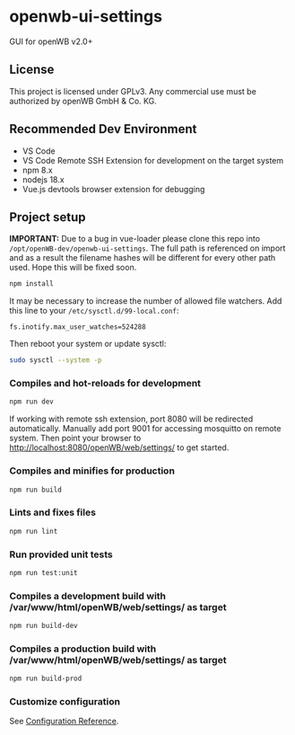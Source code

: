 # openwb-ui-settings

GUI for openWB v2.0+

## License

This project is licensed under GPLv3. Any commercial use must be authorized by openWB GmbH & Co. KG.

## Recommended Dev Environment

- VS Code
- VS Code Remote SSH Extension for development on the target system
- npm 8.x
- nodejs 18.x
- Vue.js devtools browser extension for debugging

## Project setup

**IMPORTANT:**
Due to a bug in vue-loader please clone this repo into `/opt/openWB-dev/openwb-ui-settings`. The full path is referenced on import and as a result the filename hashes will be different for every other path used. Hope this will be fixed soon.

```bash
npm install
```

It may be necessary to increase the number of allowed file watchers.
Add this line to your `/etc/sysctl.d/99-local.conf`:

```text
fs.inotify.max_user_watches=524288
```

Then reboot your system or update sysctl:

```bash
sudo sysctl --system -p
```

### Compiles and hot-reloads for development

```bash
npm run dev
```

If working with remote ssh extension, port 8080 will be redirected automatically.
Manually add port 9001 for accessing mosquitto on remote system.
Then point your browser to <http://localhost:8080/openWB/web/settings/> to get started.

### Compiles and minifies for production

```bash
npm run build
```

### Lints and fixes files

```bash
npm run lint
```

### Run provided unit tests

```bash
npm run test:unit
```

### Compiles a development build with /var/www/html/openWB/web/settings/ as target

```bash
npm run build-dev
```

### Compiles a production build with /var/www/html/openWB/web/settings/ as target

```bash
npm run build-prod
```

### Customize configuration

See [Configuration Reference](https://cli.vuejs.org/config/).
